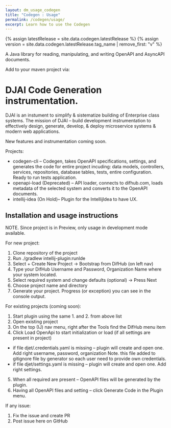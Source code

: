 ```yaml
---
layout: dm_usage_codegen
title: "Codegen : Usage"
permalink: /codegen/usage/
excerpt: Learn how to use the Codegen
---
```


{% assign latestRelease = site.data.codegen.latestRelease %}
{% assign version = site.data.codegen.latestRelease.tag_name | remove_first: "v" %}

A Java library for reading, manipulating, and writing OpenAPI and AsyncAPI documents.

Add to your maven project via:



# DJAI Code Generation instrumentation.

DJAI is an instument to simplify & sistematize building of Enterprise class systems. The mission of DJAI – build development instrumentation to effectively design, generate, develop, & deploy microservice systems & modern web applications.

New features and instrumentation coming soon.

Projects:

* codegen-cli – Codegen, takes OpenAPI specifications, settings, and generates the code for entire project incuding: data models, controllers, services, repositories, database tables, tests, entire configuration. Ready to run tests application.
* openapi-load (Deprecated) – API loader, connects to difhub.com, loads metadata of the selected system and converts it to the OpenAPI documents.
* intellij-idea (On Hold)– Plugin for the IntellijIdea to have UX.

## Installation and usage instructions

NOTE. Since project is in Preview, only usage in development mode available.

For new project:

1. Clone repository of the project
2.  Run ./gradlew intellij-plugin:runIde
3.  Select + Create New Project -> Bootstrap from DifHub (on left nav)
4.  Type your DifHub Username and Password, Organization Name where your system located.
5.  Select required system and change defaults (optional) -> Press Next
6.  Choose project name and directory
7. Generate your project. Progress (or exception) you can see in the console output.

For existing projects (coming soon):

1. Start plugin using the same 1. and 2. from above list
2. Open existing project
3. On the top (IJ) nav menu, right after the Tools find the DifHub menu item
4. Click Load OpenApi to start initialization or load (if all settings are present in project)
  * if file djet/.credentials.yaml is missing – plugin will create and open one. Add right username, password, organization
    Note. this file added to gitignore file by generator so each user need to provide own credentials.
  * if file djet/settings.yaml is missing – plugin will create and open one. Add right settings.
5. When all required are present – OpenAPI files will be generated by the plugin.
6. Having all OpenAPI files and setting – click Generate Code in the Plugin menu.

If any issue:

1. Fix the issue and create PR
2. Post issue here on GitHub